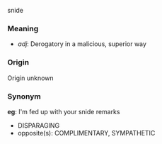 snide
### Meaning
+ _adj_: Derogatory in a malicious, superior way

### Origin

Origin unknown

### Synonym

__eg__: I'm fed up with your snide remarks

+ DISPARAGING
+ opposite(s): COMPLIMENTARY, SYMPATHETIC


